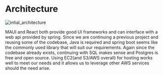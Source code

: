 # Architecture


![intial_architecture](https://cdn.discordapp.com/attachments/1194350823585624199/1286334117193191445/Untitled_Diagram.drawio11.png?ex=66eed900&is=66ed8780&hm=652fb9c204b9c72758bbbcbf5f97f6625ceacf03526de5ea8f2fbd4dded5d644&)

MAUI and React both provide good UI frameworks and can interface with a web api provided by spring. Since we are continuing a previous project and reusing some of the codebase, Java is required and spring boot seems like the commonly used library that will suit our requirements. Again since the codebase already exists, continuing with SQL makes sense and Postgres is free and open source. Using EC2(and S3/AWS overall) for hosting works well to meet our needs and it allows us to leverage other AWS services should the need arise.

